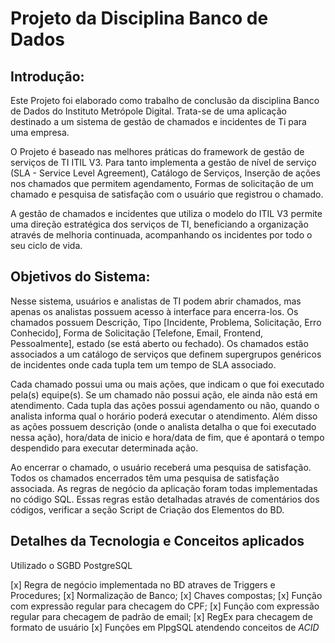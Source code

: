 # Projeto da Disciplina Banco de Dados

## Introdução:

Este Projeto foi elaborado como trabalho de conclusão da disciplina Banco de Dados do Instituto Metrópole Digital. Trata-se de uma aplicação destinado a um sistema de gestão de chamados e incidentes de Ti para uma empresa.

O Projeto é baseado nas melhores práticas do framework de gestão de serviços de TI ITIL V3. Para tanto implementa a gestão de nível de serviço (SLA - Service Level Agreement), Catálogo de Serviços, Inserção de ações nos chamados que permitem agendamento, Formas de solicitação de um chamado e pesquisa de satisfação com o usuário que registrou o chamado.

A gestão de chamados e incidentes que utiliza o modelo do ITIL V3 permite uma direção estratégica dos serviços de TI, beneficiando a organização através de melhoria continuada, acompanhando os incidentes por todo o seu ciclo de vida.

## Objetivos do Sistema: 

Nesse sistema, usuários e analistas de TI podem abrir chamados, mas apenas os analistas possuem acesso à interface para encerra-los. Os chamados possuem Descrição, Tipo [Incidente, Problema, Solicitação, Erro Conhecido], Forma de Solicitação [Telefone, Email, Frontend, Pessoalmente], estado (se está aberto ou fechado). Os chamados estão associados a um catálogo de serviços que definem supergrupos genéricos de incidentes onde cada tupla tem um tempo de SLA associado. 

Cada chamado possui uma ou mais ações, que indicam o que foi executado pela(s) equipe(s). Se um chamado não possui ação, ele ainda não está em atendimento. Cada tupla das ações possui agendamento ou não, quando o analista informa qual o horário poderá executar o atendimento. Além disso as ações possuem descrição (onde o analista detalha o que foi executado nessa ação), hora/data de inicio e hora/data de fim, que é apontará o tempo despendido para executar determinada ação.

Ao encerrar o chamado, o usuário receberá uma pesquisa de satisfação. Todos os chamados encerrados têm uma pesquisa de satisfação associada.
As regras de negócio da aplicação foram todas implementadas no código SQL. Essas regras estão detalhadas através de comentários dos códigos, verificar a seção Script de Criação dos Elementos do BD.

## Detalhes da Tecnologia e Conceitos aplicados

Utilizado o SGBD PostgreSQL

[x] Regra de negócio implementada no BD atraves de Triggers e Procedures;
[x] Normalização de Banco;
[x] Chaves compostas;
[x] Função com expressão regular para checagem do CPF;
[x] Função com expressão regular para checagem de padrão de email;
[x] RegEx para checagem de formato de usuário
[x] Funções em PlpgSQL atendendo conceitos de *ACID*

